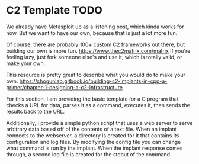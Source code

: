 # C2 Template TODO
We already have Metasploit up as a listening post, which kinda works for now. But we want to have our own,  because that is just a lot more fun.

Of course, there are probably 100+ custom C2 frameworks out there, but building our own is more fun. <https://www.thec2matrix.com/matrix> If you're feeling lazy, just fork someone else's and use it, which is totally valid, or make your own. 

This resource is pretty great to describe what you would do to make your own. <https://shogunlab.gitbook.io/building-c2-implants-in-cpp-a-primer/chapter-1-designing-a-c2-infrastructure>

For this section, I am providing the basic template for a C program that checks a URL for data, parses it as a command, executes it, then sends the results back to the URL.

Additionally, I provide a simple python script that uses a web server to serve arbitrary data based off of the contents of a text file. When an implant connects to the webserver, a directory is created for it that contains its configuration and log files. By modifying the config file you can change what command is run by the implant. When the implant response comes through, a second log file is created for the stdout of the command. 

